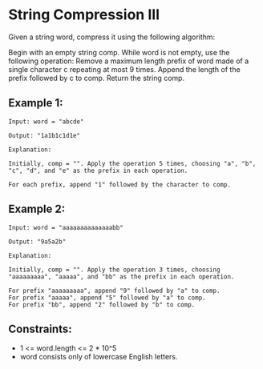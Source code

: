 # String Compression III

Given a string word, compress it using the following algorithm:

Begin with an empty string comp. While word is not empty, use the following operation:
Remove a maximum length prefix of word made of a single character c repeating at most 9 times.
Append the length of the prefix followed by c to comp.
Return the string comp.

## Example 1:

```
Input: word = "abcde"

Output: "1a1b1c1d1e"

Explanation:

Initially, comp = "". Apply the operation 5 times, choosing "a", "b", "c", "d", and "e" as the prefix in each operation.

For each prefix, append "1" followed by the character to comp.
```

## Example 2:

```
Input: word = "aaaaaaaaaaaaaabb"

Output: "9a5a2b"

Explanation:

Initially, comp = "". Apply the operation 3 times, choosing "aaaaaaaaa", "aaaaa", and "bb" as the prefix in each operation.

For prefix "aaaaaaaaa", append "9" followed by "a" to comp.
For prefix "aaaaa", append "5" followed by "a" to comp.
For prefix "bb", append "2" followed by "b" to comp.
```

## Constraints:

- 1 <= word.length <= 2 \* 10^5
- word consists only of lowercase English letters.
